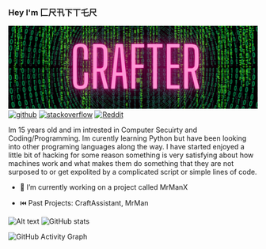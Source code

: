 ### Hey I'm 匚尺卂下丅乇尺

![](https://github.com/crafter544/crafter544/blob/main/Banner.png?raw=true)[<img src='https://cdn.jsdelivr.net/npm/simple-icons@3.0.1/icons/github.svg' alt='github' height='60'>](https://github.com/crafter544)  [<img src='https://cdn.jsdelivr.net/npm/simple-icons@3.0.1/icons/stackoverflow.svg' alt='stackoverflow' height='60'>](https://stackoverflow.com/users/17659383)  [<img src='https://cdn.jsdelivr.net/npm/simple-icons@3.0.1/icons/reddit.svg' alt='Reddit' height='60'>](https://www.reddit.com/user/Crafter91)  

Im 15 years old and im intrested in Computer Secuirty and Coding/Programming.
Im curently learning Python but have been looking into other programing languages along the way.
I have started enjoyed a little bit of hacking for some reason something is very satisfying about how machines work and what makes them do something that they are not surposed to or get expolited by a complicated script or simple lines of code.

- 🔋 I’m currently working on a project called MrManX

- ⏮️ Past Projects: CraftAssistant, MrMan


![Alt text](https://spotify-recently-played-readme.vercel.app/api?user=robd62w79na12r3obg2x1yn7v) ![GitHub stats](https://github-readme-stats.vercel.app/api?username=crafter544&show_icons=true)

![GitHub Activity Graph](https://activity-graph.herokuapp.com/graph?username=crafter544)  


